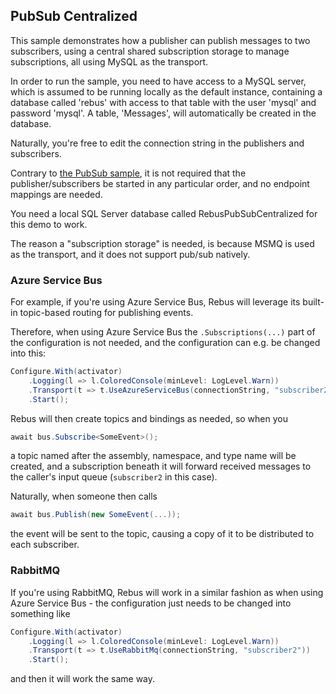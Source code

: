 ## PubSub Centralized

This sample demonstrates how a publisher can publish messages to two subscribers, using a central
shared subscription storage to manage subscriptions, all using MySQL as the transport.

In order to run the sample, you need to have access to a MySQL server, which is assumed
to be running locally as the default instance, containing a database called 'rebus' with access
to that table with the user 'mysql' and password 'mysql'. A table, 'Messages', will automatically
be created in the database.

Naturally, you're free to edit the connection string in the publishers and subscribers.

Contrary to [the PubSub sample](/PubSub), it is not required that the publisher/subscribers be
started in any particular order, and no endpoint mappings are needed.

You need a local SQL Server database called RebusPubSubCentralized for this demo to work.

The reason a "subscription storage" is needed, is because MSMQ is used as the transport,
and it does not support pub/sub natively.

### Azure Service Bus

For example, if you're using Azure Service Bus, Rebus will leverage its built-in topic-based
routing for publishing events.

Therefore, when using Azure Service Bus the `.Subscriptions(...)` part of the configuration is not
needed, and the configuration can e.g. be changed into this:
```csharp
Configure.With(activator)
    .Logging(l => l.ColoredConsole(minLevel: LogLevel.Warn))
    .Transport(t => t.UseAzureServiceBus(connectionString, "subscriber2"))
    .Start();
```

Rebus will then create topics and bindings as needed, so when you
```csharp
await bus.Subscribe<SomeEvent>();
```
a topic named after the assembly, namespace, and type name will be created, and a subscription
beneath it will forward received messages to the caller's input queue (`subscriber2` in this case).

Naturally, when someone then calls
```csharp
await bus.Publish(new SomeEvent(...));
```
the event will be sent to the topic, causing a copy of it to be distributed to each subscriber.

### RabbitMQ

If you're using RabbitMQ, Rebus will work in a similar fashion as when using Azure Service Bus - the
configuration just needs to be changed into something like
```csharp
Configure.With(activator)
    .Logging(l => l.ColoredConsole(minLevel: LogLevel.Warn))
    .Transport(t => t.UseRabbitMq(connectionString, "subscriber2"))
    .Start();
```
and then it will work the same way.
